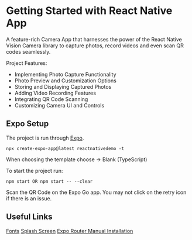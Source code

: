 # Getting Started with React Native App

A feature-rich Camera App that harnesses the power of the React Native Vision Camera library to capture photos, record videos and even scan QR codes seamlessly.

Project Features:
- Implementing Photo Capture Functionality
- Photo Preview and Customization Options
- Storing and Displaying Captured Photos
- Adding Video Recording Features
- Integrating QR Code Scanning
- Customizing Camera UI and Controls

## Expo Setup

The project is run through [Expo](https://github.com/expo/expo).

```
npx create-expo-app@latest reactnativedemo -t
```

When choosing the template choose -> Blank (TypeScript)

To start the project run:

```
npm start OR npm start -- --clear
```

Scan the QR Code on the Expo Go app. You may not click on the retry icon if there is an issue.

## Useful Links

[Fonts](https://docs.expo.dev/develop/user-interface/fonts/)
[Splash Screen](https://docs.expo.dev/versions/latest/sdk/splash-screen/)
[Expo Router Manual Installation](https://docs.expo.dev/router/installation/#manual-installation)

